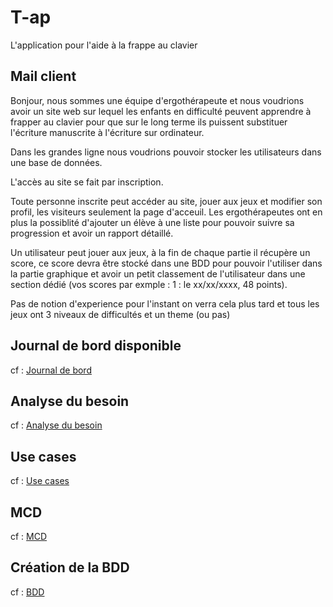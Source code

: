 # T-ap

L'application pour l'aide à la frappe au clavier

## Mail client

Bonjour, nous sommes une équipe d'ergothérapeute et nous voudrions avoir un site web sur lequel les enfants en difficulté peuvent apprendre à frapper au clavier pour que sur le long terme ils puissent substituer l'écriture manuscrite à l'écriture sur ordinateur.

Dans les grandes ligne nous voudrions pouvoir stocker les utilisateurs dans une base de données.

L'accès au site se fait par inscription.

Toute personne inscrite peut accéder au site, jouer aux jeux et modifier son profil, les visiteurs seulement la page d'acceuil. Les ergothérapeutes ont en plus la possiblité d'ajouter un élève à une liste pour pouvoir suivre sa progression et avoir un rapport détaillé.

Un utilisateur peut jouer aux jeux, à la fin de chaque partie il récupère un score, ce score devra être stocké dans une BDD pour pouvoir l'utiliser dans la partie graphique et avoir un petit classement de l'utilisateur dans une section dédié (vos scores par exmple : 1 : le xx/xx/xxxx, 48 points).

Pas de notion d'experience pour l'instant on verra cela plus tard et tous les jeux ont 3 niveaux de difficultés et un theme (ou pas)

## Journal de bord disponible

cf : [Journal de bord](./doc/journalDeBord.md)

## Analyse du besoin

cf : [Analyse du besoin](./doc/analyses.md)

## Use cases

cf : [Use cases](./doc/use_cases.md)

## MCD

cf : [MCD](./doc/MCD.md)

## Création de la BDD 

cf : [BDD](./DB)